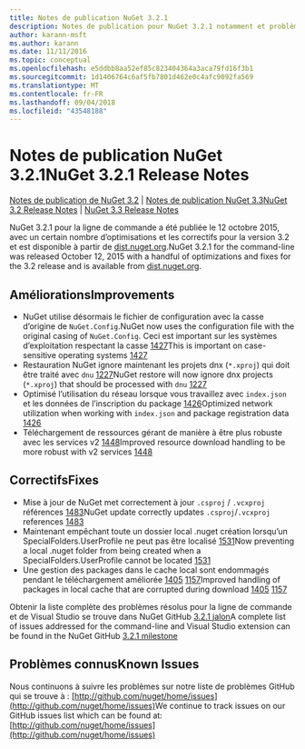 ```yaml
---
title: Notes de publication NuGet 3.2.1
description: Notes de publication pour NuGet 3.2.1 notamment et problèmes connus, correctifs de bogues, fonctionnalités ajoutées, dcr.
author: karann-msft
ms.author: karann
ms.date: 11/11/2016
ms.topic: conceptual
ms.openlocfilehash: e5ddbb8aa52ef85c823404364a3aca79fd16f3b1
ms.sourcegitcommit: 1d1406764c6af5fb7801d462e0c4afc9092fa569
ms.translationtype: MT
ms.contentlocale: fr-FR
ms.lasthandoff: 09/04/2018
ms.locfileid: "43548188"
---
```

# <a name="nuget-321-release-notes"></a><span data-ttu-id="502c2-103">Notes de publication NuGet 3.2.1</span><span class="sxs-lookup"><span data-stu-id="502c2-103">NuGet 3.2.1 Release Notes</span></span>

<span data-ttu-id="502c2-104">[Notes de publication de NuGet 3.2](../release-notes/nuget-3.2.md) | [Notes de publication NuGet 3.3](../release-notes/nuget-3.3.md)</span><span class="sxs-lookup"><span data-stu-id="502c2-104">[NuGet 3.2 Release Notes](../release-notes/nuget-3.2.md) | [NuGet 3.3 Release Notes](../release-notes/nuget-3.3.md)</span></span>

<span data-ttu-id="502c2-105">NuGet 3.2.1 pour la ligne de commande a été publiée le 12 octobre 2015, avec un certain nombre d’optimisations et les correctifs pour la version 3.2 et est disponible à partir de [dist.nuget.org](http://dist.nuget.org/index.html).</span><span class="sxs-lookup"><span data-stu-id="502c2-105">NuGet 3.2.1 for the command-line was released October 12, 2015 with a handful of optimizations and fixes for the 3.2 release and is available from [dist.nuget.org](http://dist.nuget.org/index.html).</span></span>

## <a name="improvements"></a><span data-ttu-id="502c2-106">Améliorations</span><span class="sxs-lookup"><span data-stu-id="502c2-106">Improvements</span></span>

* <span data-ttu-id="502c2-107">NuGet utilise désormais le fichier de configuration avec la casse d’origine de `NuGet.Config`.</span><span class="sxs-lookup"><span data-stu-id="502c2-107">NuGet now uses the configuration file with the original casing of `NuGet.Config`.</span></span>  <span data-ttu-id="502c2-108">Ceci est important sur les systèmes d’exploitation respectant la casse [1427](https://github.com/NuGet/Home/issues/1427)</span><span class="sxs-lookup"><span data-stu-id="502c2-108">This is important on case-sensitive operating systems [1427](https://github.com/NuGet/Home/issues/1427)</span></span>
* <span data-ttu-id="502c2-109">Restauration NuGet ignore maintenant les projets dnx (`*.xproj`) qui doit être traité avec `dnu` [1227](https://github.com/NuGet/Home/issues/1227)</span><span class="sxs-lookup"><span data-stu-id="502c2-109">NuGet restore will now ignore dnx projects (`*.xproj`) that should be processed with `dnu` [1227](https://github.com/NuGet/Home/issues/1227)</span></span>
* <span data-ttu-id="502c2-110">Optimisé l’utilisation du réseau lorsque vous travaillez avec `index.json` et les données de l’inscription du package [1426](https://github.com/NuGet/Home/issues/1426)</span><span class="sxs-lookup"><span data-stu-id="502c2-110">Optimized network utilization when working with `index.json` and package registration data [1426](https://github.com/NuGet/Home/issues/1426)</span></span>
* <span data-ttu-id="502c2-111">Téléchargement de ressources gérant de manière à être plus robuste avec les services v2 [1448](https://github.com/NuGet/Home/issues/1448)</span><span class="sxs-lookup"><span data-stu-id="502c2-111">Improved resource download handling to be more robust with v2 services [1448](https://github.com/NuGet/Home/issues/1448)</span></span>

## <a name="fixes"></a><span data-ttu-id="502c2-112">Correctifs</span><span class="sxs-lookup"><span data-stu-id="502c2-112">Fixes</span></span>

* <span data-ttu-id="502c2-113">Mise à jour de NuGet met correctement à jour `.csproj` / `.vcxproj` références [1483](https://github.com/NuGet/Home/issues/1483)</span><span class="sxs-lookup"><span data-stu-id="502c2-113">NuGet update correctly updates `.csproj`/`.vcxproj` references [1483](https://github.com/NuGet/Home/issues/1483)</span></span>
* <span data-ttu-id="502c2-114">Maintenant empêchant toute un dossier local .nuget création lorsqu’un SpecialFolders.UserProfile ne peut pas être localisé [1531](https://github.com/NuGet/Home/issues/1531)</span><span class="sxs-lookup"><span data-stu-id="502c2-114">Now preventing a local .nuget folder from being created when a SpecialFolders.UserProfile cannot be located [1531](https://github.com/NuGet/Home/issues/1531)</span></span>
* <span data-ttu-id="502c2-115">Une gestion des packages dans le cache local sont endommagés pendant le téléchargement améliorée [1405](https://github.com/NuGet/Home/issues/1405) [1157](https://github.com/NuGet/Home/issues/1157)</span><span class="sxs-lookup"><span data-stu-id="502c2-115">Improved handling of packages in local cache that are corrupted during download [1405](https://github.com/NuGet/Home/issues/1405) [1157](https://github.com/NuGet/Home/issues/1157)</span></span>

<span data-ttu-id="502c2-116">Obtenir la liste complète des problèmes résolus pour la ligne de commande et de Visual Studio se trouve dans NuGet GitHub [3.2.1 jalon](https://github.com/NuGet/Home/issues?q=milestone%3A3.2.1+is%3Aclosed)</span><span class="sxs-lookup"><span data-stu-id="502c2-116">A complete list of issues addressed for the command-line and Visual Studio extension can be found in the NuGet GitHub [3.2.1 milestone](https://github.com/NuGet/Home/issues?q=milestone%3A3.2.1+is%3Aclosed)</span></span>

## <a name="known-issues"></a><span data-ttu-id="502c2-117">Problèmes connus</span><span class="sxs-lookup"><span data-stu-id="502c2-117">Known Issues</span></span>

<span data-ttu-id="502c2-118">Nous continuons à suivre les problèmes sur notre liste de problèmes GitHub qui se trouve à : [http://github.com/nuget/home/issues](http://github.com/nuget/home/issues)</span><span class="sxs-lookup"><span data-stu-id="502c2-118">We continue to track issues on our GitHub issues list which can be found at: [http://github.com/nuget/home/issues](http://github.com/nuget/home/issues)</span></span>
